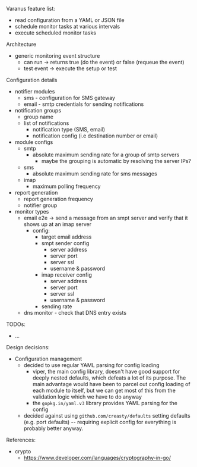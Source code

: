 Varanus feature list:
- read configuration from a YAML or JSON file
- schedule monitor tasks at various intervals
- execute scheduled monitor tasks

Architecture

- generic monitoring event structure
  - can run -> returns true (do the event) or false (requeue the event)
  - test event -> execute the setup or test 



Configuration details

  - notifier modules
    - sms - configuration for SMS gateway
    - email - smtp credentials for sending notifications
  - notification groups
    - group name
    - list of notifications
      - notification type (SMS, email)
      - notification config (i.e destination number or email)
  - module configs
    - smtp
      - absolute maximum sending rate for a group of smtp servers
        - maybe the grouping is automatic by resolving the server IPs?
    - sms
      - absolute maximum sending rate for sms messages
    - imap
      - maximum polling frequency
  - report generation
    - report generation frequency
    - notifier group
  - monitor types
    - email e2e -> send a message from an smpt server and verify that it shows up at an imap server
      - config:
        - target email address
        - smpt sender config
          - server address
          - server port
          - server ssl
          - username & password
        - imap receiver config
          - server address
          - server port
          - server ssl
          - username & password
        - sending rate
    - dns monitor - check that DNS entry exists

TODOs:

- ...

Design decisions:

- Configuration management
  - decided to use regular YAML parsing for config loading
    - viper, the main config library, doesn't have good support for deeply nested defaults, which
      defeats a lot of its purpose.  The main advantage would have been to parcel out config loading
      of each module to itself, but we can get most of this from the validation logic which we have
      to do anyway
    - the `gopkg.in/yaml.v3` library provides YAML parsing for the config
  - decided against using `github.com/creasty/defaults` setting defaults (e.g. port defaults) -- requiring explicit config for everything is probably better anyway.

References:

- crypto
  - https://www.developer.com/languages/cryptography-in-go/
